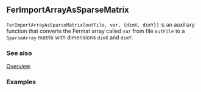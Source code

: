 ## FerImportArrayAsSparseMatrix

`FerImportArrayAsSparseMatrix[outFile, var, {dimX, dimY}]` is an auxiliary function that converts the Fermat array called `var` from file `outFile` to a `SparseArray` matrix with dimensions `dimX` and `dimY`.

### See also

[Overview](Extra/FeynHelpers.md).

### Examples